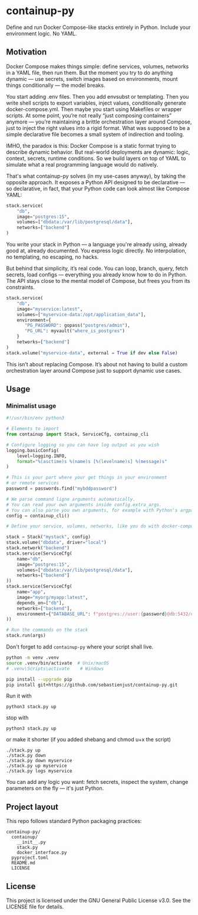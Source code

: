 # containup-py

Define and run Docker Compose-like stacks entirely in Python. Include your environment logic. No YAML.

## Motivation

Docker Compose makes things simple: define services, volumes, networks in a YAML file, then run them. 
But the moment you try to do anything dynamic — use secrets, switch images based on environments, 
mount things conditionally — the model breaks.

You start adding .env files. Then you add envsubst or templating. Then you write shell scripts 
to export variables, inject values, conditionally generate docker-compose.yml. 
Then maybe you start using Makefiles or wrapper scripts. At some point, you’re not really “just 
composing containers” anymore — you’re maintaining a brittle orchestration layer around Compose,
just to inject the right values into a rigid format. What was supposed to be a simple declarative 
file becomes a small system of indirection and tooling.

IMHO, the paradox is this: Docker Compose is a static format trying to describe dynamic behavior. 
But real-world deployments are dynamic: logic, context, secrets, runtime conditions. 
So we build layers on top of YAML to simulate what a real programming language would do natively.

That's what containup-py solves (in my use-cases anyway), by taking the opposite approach. 
It exposes a Python API designed to be declarative — so declarative, in fact, that your Python code 
can look almost like Compose YAML:

```python
stack.service(
    "db",
    image="postgres:15",
    volumes=["dbdata:/var/lib/postgresql/data"],
    networks=["backend"]
)
```

You write your stack in Python — a language you're already using, already good at, already documented. 
You express logic directly. No interpolation, no templating, no escaping, no hacks. 

But behind that simplicity, it’s real code. You can loop, branch, query, fetch secrets, 
load configs — everything you already know how to do in Python. 
The API stays close to the mental model of Compose, but frees you from its constraints.

```python
stack.service(
    "db",
    image="myservice:latest",
    volumes=["myservice-data:/opt/application_data"],
    environment={
       "PG_PASSWORD": gopass("postgres/admin"),
       "PG_URL": myvault("where_is_postgres")
    }
    networks=["backend"]
)
stack.volume("myservice-data", external = True if dev else False)
```

This isn’t about replacing Compose. It’s about not having to build a custom orchestration layer around Compose just to support dynamic use cases.

## Usage

### Minimalist usage

```python
#!/usr/bin/env python3

# Elements to import
from containup import Stack, ServiceCfg, containup_cli

# Configure logging so you can have log output as you wish
logging.basicConfig(
    level=logging.INFO,
    format="%(asctime)s %(name)s [%(levelname)s] %(message)s"
)

# This is your part where your get things in your environment
# or remote services
password = passwords.find("mybddpassword")

# We parse command ligne arguments automatically. 
# You can read your own arguments inside config.extra_args. 
# You can also parse you own arguments, for example with Python's argparse
config = containup_cli()

# Define your service, volumes, networks, like you do with docker-compose

stack = Stack("mystack", config)
stack.volume("dbdata", driver="local")
stack.network("backend")
stack.service(ServiceCfg(
    name="db",
    image="postgres:15",
    volumes=["dbdata:/var/lib/postgresql/data"],
    networks=["backend"]
))
stack.service(ServiceCfg(
    name="app",
    image="myorg/myapp:latest",
    depends_on=["db"],
    networks=["backend"],
    environment={"DATABASE_URL": f"postgres://user:{password}@db:5432/db"}
))

# Run the commands on the stack
stack.run(args)
```

Don't forget to add `containup-py` where your script shall live. 

```bash
python -m venv .venv
source .venv/bin/activate  # Unix/macOS
# .venv\Scripts\activate    # Windows

pip install --upgrade pip
pip install git+https://github.com/sebastienjust/containup-py.git
```

Run it with 

```
python3 stack.py up
```

stop with 

```
python3 stack.py up
```

or make it shorter (if you added shebang and chmod u+x the script)

```
./stack.py up
./stack.py down
./stack.py down myservice
./stack.py up myservice
./stack.py logs myservice
```
You can add any logic you want: fetch secrets, inspect the system, change parameters on the fly — it's just Python.

## Project layout
This repo follows standard Python packaging practices:

```
containup-py/
  containup/
    __init__.py
    stack.py
    docker_interface.py
  pyproject.toml
  README.md
  LICENSE
```

## License
This project is licensed under the GNU General Public License v3.0.
See the LICENSE file for details.
